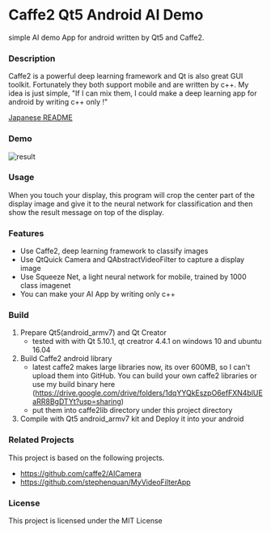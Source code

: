 # Caffe2 Qt5 Android AI Demo

simple AI demo App for android written by Qt5 and Caffe2.

### Description

Caffe2 is a powerful deep learning framework and Qt is also great GUI toolkit.
Fortunately they both support mobile and are written by c++.
My idea is just simple, "If I can mix them, I could make a deep learning app for android by writing c++ only !"

[Japanese README](/README_jp.md)

### Demo
![result](https://github.com/yamsam/Qt5Caffe2AndroidDemo/blob/media/demo.gif)

### Usage
When you touch your display, this program will crop the center part of the display image and
give it to the neural network for classification and then show the result message on top of the display.

### Features
* Use Caffe2, deep learning framework to classify images 
* Use QtQuick Camera and QAbstractVideoFilter to capture a display image
* Use Squeeze Net, a light neural network for mobile, trained by 1000 class imagenet
* You can make your AI App by writing only c++

### Build
1) Prepare Qt5(android_armv7) and Qt Creator 
   - tested with with Qt 5.10.1, qt creatror 4.4.1 on windows 10 and ubuntu 16.04
2) Build Caffe2 android library
   - latest caffe2 makes large libraries now, its over 600MB, so I can't upload them into GitHub. You can build your own caffe2 libraries or use my build binary here (https://drive.google.com/drive/folders/1dqYYQkEszpO6efFXN4blUEaRR8BgDTYt?usp=sharing)  
   - put them into caffe2lib directory under this project directory
3) Compile with Qt5 android_armv7 kit and Deploy it into your android

### Related Projects
This project is based on the following projects.
 * https://github.com/caffe2/AICamera
 * https://github.com/stephenquan/MyVideoFilterApp

### License
This project is licensed under the MIT License
